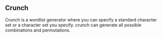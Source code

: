 ## Crunch

Crunch is a wordlist generator where you can specify a standard character set or a character set you specify. crunch can generate all possible combinations and permutations. 
